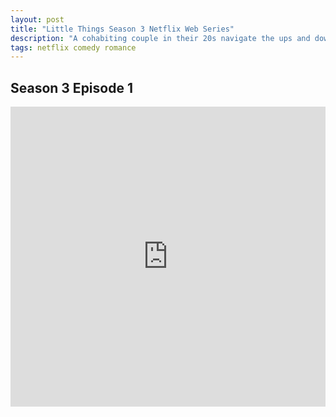 ```yaml
---
layout: post
title: "Little Things Season 3 Netflix Web Series"
description: "A cohabiting couple in their 20s navigate the ups and downs of work, modern-day relationships and finding themselves in contemporary Bengaluru. "
tags: netflix comedy romance
---
```



## Season 3 Episode 1

<div class="responsive-container">
<iframe src="https://drive.google.com/file/d/1FuqKbYcVnpavObwCCs_KI9rANF-v53Ho/preview" frameborder="0" marginwidth="0" marginheight="0" scrolling="NO" width="100%" height="480" allowfullscreen></iframe>
<div style="width: 80px; height: 80px; position: absolute; opacity: 0; right: 0px; top: 0px;"> </div></div>